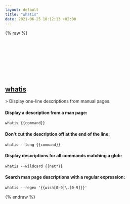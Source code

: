 ```yaml
---
layout: default
title: "whatis"
date: 2021-06-25 18:12:13 +02:00
---
```

{% raw %}
<h2 id="whatis">
  <a href="/en/linux/whatis.html">whatis</a> <a href="#whatis"><svg class="icon">
    <use href="/assets/images/unicode_sprite.svg#link" />
  </svg></a>
</h2>
> Display one-line descriptions from manual pages.

#### Display a description from a man page:
```shell
whatis {{command}}
```
#### Don't cut the description off at the end of the line:
```shell
whatis --long {{command}}
```
#### Display descriptions for all commands matching a glob:
```shell
whatis --wildcard {{net*}}
```
#### Search man page descriptions with a regular expression:
```shell
whatis --regex '{{wish[0-9]\.[0-9]}}'
```
{% endraw %}